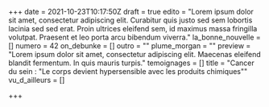 +++
date = 2021-10-23T10:17:50Z
draft = true
edito = "Lorem ipsum dolor sit amet, consectetur adipiscing elit. Curabitur quis justo sed sem lobortis lacinia sed sed erat. Proin ultrices eleifend sem, id maximus massa fringilla volutpat. Praesent et leo porta arcu bibendum viverra."
la_bonne_nouvelle = []
numero = 42
on_debunke = []
outro = ""
plume_morgan = ""
preview = "Lorem ipsum dolor sit amet, consectetur adipiscing elit. Maecenas eleifend blandit fermentum. In quis mauris turpis."
temoignages = []
title = "Cancer du sein : \"Le corps devient hypersensible avec les produits chimiques\""
vu_d_ailleurs = []

+++
